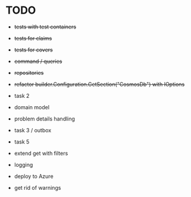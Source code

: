 ﻿# TODO

- ~~tests with test containers~~
- ~~tests for claims~~
- ~~tests for covers~~
- ~~command / queries~~
- ~~repositories~~
- ~~refactor builder.Configuration.GetSection("CosmosDb") with IOptions~~
- task 2
- domain model
- problem details handling
- task 3 / outbox 
- task 5

- extend get with filters
- logging
- deploy to Azure
- get rid of warnings